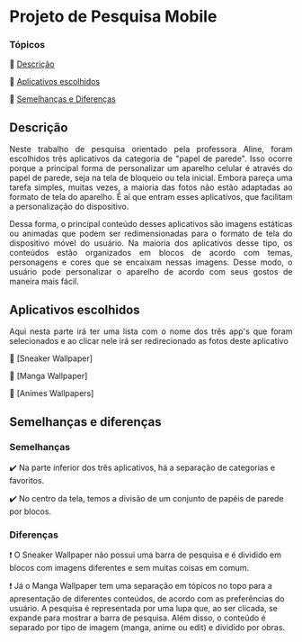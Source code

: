 # Projeto de Pesquisa Mobile
### Tópicos 

:small_blue_diamond: [Descrição](#descrição)

:small_blue_diamond: [Aplicativos escolhidos](#aplicativos-escolhidos)

:small_blue_diamond: [Semelhanças e Diferenças](#semelhanças-e-diferenças)

## Descrição 
<p align="justify"> 
	Neste trabalho de pesquisa orientado pela professora Aline, foram escolhidos três aplicativos da categoria de "papel de parede". Isso ocorre porque a principal forma de personalizar um aparelho celular é através do papel de parede, seja na tela de bloqueio ou tela inicial. Embora pareça uma tarefa simples, muitas vezes, a maioria das fotos não estão adaptadas ao formato de tela do aparelho. É aí que entram esses aplicativos, que facilitam a personalização do dispositivo.
</p>
<p align="justify"> 
	Dessa forma, o principal conteúdo desses aplicativos são imagens estáticas ou animadas que podem ser redimensionadas para o formato de tela do dispositivo móvel do usuário. Na maioria dos aplicativos desse tipo, os conteúdos estão organizados em blocos de acordo com temas, personagens e cores que se encaixam nessas imagens. Desse modo, o usuário pode personalizar o aparelho de acordo com seus gostos de maneira mais fácil.
</p>

## Aplicativos escolhidos
<p align="justify"> 
	Aqui nesta parte irá ter uma lista com o nome dos três app's que foram selecionados e ao clicar nele irá ser redirecionado as fotos deste aplicativo
</p>

:small_blue_diamond: [Sneaker Wallpaper]

:small_blue_diamond: [Manga Wallpaper]

:small_blue_diamond: [Animes Wallpapers]

## Semelhanças e diferenças

### Semelhanças

:heavy_check_mark: Na parte inferior dos três aplicativos, há a separação de categorias e favoritos. 

:heavy_check_mark: No centro da tela, temos a divisão de um conjunto de papéis de parede por blocos.

### Diferenças

❗ O Sneaker Wallpaper não possui uma barra de pesquisa e é dividido em blocos com imagens diferentes e sem muitas coisas em comum. 

❗ Já o Manga Wallpaper tem uma separação em tópicos no topo para a apresentação de diferentes conteúdos, de acordo com as preferências do usuário. A pesquisa é representada por uma lupa que, ao ser clicada, se expande para mostrar a barra de pesquisa. Além disso, o conteúdo é separado por tipo de imagem (manga, anime ou edit) e dividido por obras.
